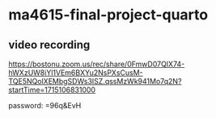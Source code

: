 # ma4615-final-project-quarto

## video recording 

https://bostonu.zoom.us/rec/share/0FmwD07QIX74-hWXzUW8iYl1VEm6BXYu2NsPXsCusM-TQE5NQolXEMbgSDWs3ISZ.qssMzWk941Mo7q2N?startTime=1715106831000

password: =96q&EvH 

